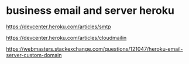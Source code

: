 
# business email and server heroku

https://devcenter.heroku.com/articles/smtp

https://devcenter.heroku.com/articles/cloudmailin

https://webmasters.stackexchange.com/questions/121047/heroku-email-server-custom-domain

